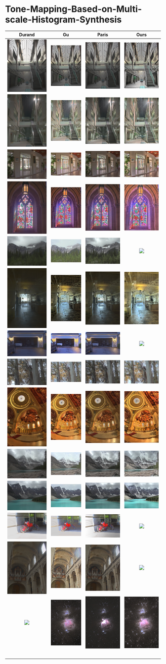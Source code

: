 # Tone-Mapping-Based-on-Multi-scale-Histogram-Synthesis





|                           Durand                           |                         Gu                         |                          Paris                           |                   Ours                   |
| :--------------------------------------------------------: | :------------------------------------------------: | :------------------------------------------------------: | :--------------------------------------: |
| ![Durand](./images/AtriumMorning/AtriumMorning_durand.jpg) | ![Gu](./images/AtriumMorning/AtriumMorning_Gu.jpg) | ![Paris](./images/AtriumMorning/AtriumMorning_paris.jpg) | ![Ours](./images/AtriumMorning/Ours.png) |
|            ![](./images/AtriumNight/durand.jpg)            |          ![](./images/AtriumNight/gu.jpg)          |           ![](./images/AtriumNight/paris.jpg)            |    ![](./images/AtriumNight/ours.png)    |
|              ![](./images/belgium/durand.jpg)              |            ![](./images/belgium/Gu.jpg)            |             ![](./images/belgium/paris.jpg)              |      ![](./images/belgium/ours.png)      |
|             ![](./images/cathedral/durand.jpg)             |           ![](./images/cathedral/gu.jpg)           |            ![](./images/cathedral/paris.jpg)             |     ![](./images/cathedral/ours.png)     |
|             ![](./images/crowfoot/durand.jpg)              |           ![](./images/crowfoot/gu.jpg)            |             ![](./images/crowfoot/paris.jpg)             |     ![](./images/crowfoot/ours.png)      |
|           ![](./images/designCenter/durand.jpg)            |         ![](./images/designCenter/gu.jpg)          |           ![](./images/designCenter/paris.jpg)           |   ![](./images/designCenter/ours.png)    |
|              ![](./images/garage/durand.jpg)               |            ![](./images/garage/gu.jpg)             |              ![](./images/garage/paris.jpg)              |      ![](./images/garage/ours.png)       |
|               ![](images\groveD\durand.jpg)                |             ![](images\groveD\gu.jpg)              |               ![](images\groveD\paris.jpg)               |       ![](images\groveD\ours.png)        |
|             ![](./images/memorial/durand.jpg)              |           ![](./images/memorial/gu.jpg)            |             ![](./images/memorial/paris.jpg)             |     ![](./images/memorial/ours.png)      |
|              ![](images/Moraine1/durand.jpg)               |            ![](images/Moraine1/gu.jpg)             |              ![](images/Moraine1/paris.jpg)              |      ![](images/Moraine1/ours.png)       |
|              ![](images/Moraine2/durand.jpg)               |            ![](images/Moraine2/gu.jpg)             |              ![](images/Moraine2/paris.jpg)              |      ![](images/Moraine2/ours.png)       |
|               ![](./images/moto/durand.jpg)                |             ![](./images/moto/gu.jpg)              |               ![](./images/moto/paris.jpg)               |       ![](./images/moto/ours.png)        |
|         ![](./images/nancy_cathedral_2/durand.jpg)         |       ![](./images/nancy_cathedral_2/gu.jpg)       |        ![](./images/nancy_cathedral_2/paris.jpg)         | ![](./images/nancy_cathedral_2/ours.png) |
|               ![](./images/orion/durand.jpg)               |             ![](./images/orion/gu.jpg)             |              ![](./images/orion/paris.jpg)               |       ![](./images/orion/ours.png)       |
|                                                            |                                                    |                                                          |                                          |
|                                                            |                                                    |                                                          |                                          |
|                                                            |                                                    |                                                          |                                          |
|                                                            |                                                    |                                                          |                                          |
|                                                            |                                                    |                                                          |                                          |







